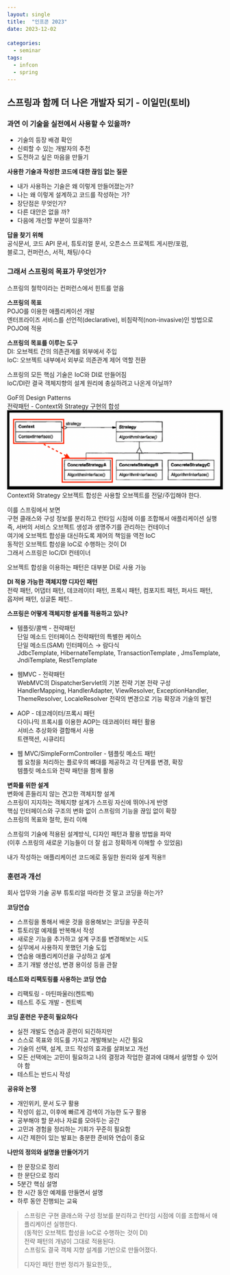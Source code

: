 ```yaml
---
layout: single
title:  "인프콘 2023"
date: 2023-12-02

categories:
  - seminar
tags:
  - infcon
  - spring
---
```


## 스프링과 함께 더 나은 개발자 되기 - 이일민(토비)

### 과연 이 기술을 실전에서 사용할 수 있을까?

- 기술의 등장 배경 확인
- 신뢰할 수 있는 개발자의 추천
- 도전하고 싶은 마음을 만들기

**사용한 기술과 작성한 코드에 대한 끊임 없는 질문**

- 내가 사용하는 기술은 왜 이렇게 만들어졌는가?
- 나는 왜 이렇게 설계하고 코드를 작성하는 가?
- 장단점은 무엇인가?
- 다른 대안은 없을 까?
- 다음에 개선할 부분이 있을까?

**답을 찾기 위해**  
공식문서, 코드 API 문서, 튜토리얼 문서, 오픈소스 프로젝트 게시판/포럼,   
블로그, 컨퍼런스, 서적, 채팅/수다

### 그래서 스프링의 목표가 무엇인가?
스프링의 철학이라는 컨퍼런스에서 힌트를 얻음

**스프링의 목표**  
POJO를 이용한 애플리케이션 개발  
엔터프라이즈 서비스를 선언적(declarative), 비침략적(non-invasive)인 방법으로 POJO에 적용

**스프링의 목표를 이루는 도구**  
DI: 오브젝트 간의 의존관계를 외부에서 주입  
IoC: 오브젝트 내부에서 외부로 의존관계 제어 역할 전환

스프링의 모든 핵심 기술은 IoC와 DI로 만들어짐  
IoC/DI란 결국 객체지향의 설계 원리에 충실하려고 나온게 아닐까?  


GoF의 Design Patterns  
전략패턴 - Context와 Strategy 구현의 합성
![img.png](/assets/images/img.png)
Context와 Strategy 오브젝트 합성은 사용할 오브젝트를 전달/주입해야 한다.

이를 스프링에서 보면  
구현 클래스와 구성 정보를 분리하고 런타임 시점에 이를 조합해서 애플리케이션 실행  
즉, 
서버의 서비스 오브젝트 생성과 생명주기를 관리하는 컨테이너  
여기에 오브젝트 합성을 대신하도록 제어의 책임을 역전 IoC  
동적인 오브젝트 합성을 IoC로 수행하는 것이 DI   
그래서 스프링은 IoC/DI 컨테이너   

오브젝트 합성을 이용하는 패턴은 대부분 DI로 사용 가능  

**DI 적용 가능한 객체지향 디자인 패턴**  
전략 패턴, 어댑터 패턴, 데코레이터 패턴, 프록시 패턴, 컴포지트 패턴, 퍼사드 패턴,   
옵저버 패턴, 싱글톤 패턴..

**스프링은 어떻게 객체지향 설계를 적용하고 있나?**
- 템플릿/콜백 - 전략패턴  
단일 메소드 인터페이스 전략패턴의 특별한 케이스  
단일 메소드(SAM) 인터페이스 → 람다식  
JdbcTemplate, HibernateTemplate, TransactionTemplate
, JmsTemplate, JndiTemplate, RestTemplate


- 웹MVC - 전략패턴  
WebMVC의 DispatcherServlet의 기본 전략
기본 전략 구성  
HandlerMapping, HandlerAdapter, ViewResolver,
ExceptionHandler, ThemeResolver, LocaleResolver
전략의 변경으로 기능 확장과 기술의 발전


- AOP - 데코레이터/프록시 패턴  
다이나믹 프록시를 이용한 AOP는 데코레이터 패턴 활용  
서비스 추상화와 결합해서 사용  
트랜잭션, 시큐리티  


- 웹 MVC/SimpleFormController - 템플릿 메소드 패턴  
웹 요청을 처리하는 플로우의 뼈대를 제공하고 각 단계를 변경, 확장  
템플릿 메소드와 전략 패턴을 함께 활용  

**변화를 위한 설계**  
변화에 흔들리지 않는 견고한 객체지향 설계  
스프링이 지지하는 객체지향 설계가 스프링 자신에 뛰어나게 반영  
핵심 인터페이스와 구조의 변화 없이 스프링의 기능을 끊임 없이 확장  
스프링의 목표와 철학, 원리 이해  

스프링의 기술에 적용된 설계방식, 디자인 패턴과 활용 방법을 파악  
(이후 스프링의 새로운 기능들이 더 잘 쉽고 정확하게 이해할 수 있었음)

내가 작성하는 애플리케이션 코드에로 동일한 원리와 설계 적용!!

### 훈련과 개선

회사 업무와 기술 공부 튜토리얼 따라한 것 말고 코딩을 하는가?  

**코딩연습**
- 스프링을 통해서 배운 것을 응용해보는 코딩을 꾸준히
- 튜토리얼 예제를 반복해서 작성
- 새로운 기능을 추가하고 설계 구조를 변경해보는 시도
- 실무에서 사용하지 못했던 기술 도입
- 연습용 애플리케이션을 구상하고 설계
- 초기 개발 생산성, 변경 용이성 등을 관찰

**테스트와 리팩토링를 사용하는 코딩 연습**
- 리팩토링 - 마틴파울러(켄트벡)
- 테스트 주도 개발 - 켄트벡

**코딩 훈련은 꾸준히 필요하다**
- 실전 개발도 연습과 훈련이 되긴하지만
- 스스로 목표와 의도를 가지고 개발해보는 시간 필요
- 기술의 선택, 설계, 코드 작성의 효과를 살펴보고 개선
- 모든 선택에는 고민이 필요하고 나의 결정과 작업한 결과에 대해서 설명할 수 있어야 함
- 테스트는 반드시 작성

**공유와 논쟁**
- 개인위키, 문서 도구 활용
- 작성이 쉽고, 이후에 빠르게 검색이 가능한 도구 활용
- 공부해야 할 문서나 자료를 모아두는 공간
- 고민과 경험을 정리하는 기회가 꾸준히 필요함
- 시간 제한이 있는 발표는 충분한 준비와 연습이 중요

**나만의 정의와 설명을 만들어가기**
- 한 문장으로 정리
- 한 문단으로 정리
- 5분간 핵심 설명
- 한 시간 동안 예제를 만들면서 설명
- 하루 동안 진행되는 교육


> 스프링은 구현 클래스와 구성 정보를 분리하고
런타임 시점에 이를 조합해서 애플리케이션 실행한다.  
(동적인 오브젝트 합성을 IoC로 수행하는 것이 DI)  
전략 패턴의 개념이 그대로 적용된다.  
스프링도 결국 객체 지향 설계를 기반으로 만들어졌다.
> 
> 디자인 패턴 한번 정리가 필요한듯,,